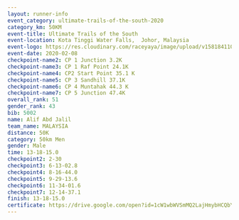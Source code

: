 ```yaml
--- 
layout: runner-info 
event_category: ultimate-trails-of-the-south-2020 
category_km: 50KM 
event-title: Ultimate Trails of the South 
event-location: Kota Tinggi Water Falls,  Johor, Malaysia 
event-logo: https://res.cloudinary.com/raceyaya/image/upload/v1581841103/logo/2020/ultimate-trails-2020_i93dfj.jpg 
event-date: 2020-02-08 
checkpoint-name2: CP 1 Junction 3.2K 
checkpoint-name3: CP 1 Raf Point 24.1K 
checkpoint-name4: CP2 Start Point 35.1 K 
checkpoint-name5: CP 3 Sandhill 37.1K 
checkpoint-name6: CP 4 Muntahak 44.3 K 
checkpoint-name7: CP 5 Junction 47.4K 
overall_rank: 51
gender_rank: 43
bib: 5002
name: Alif Abd Jalil
team_name: MALAYSIA
distance: 50K
category: 50km Men
gender: Male
time: 13-18-15.0
checkpoint2: 2-30
checkpoint3: 6-13-02.8
checkpoint4: 8-16-44.0
checkpoint5: 9-29-13.6
checkpoint6: 11-34-01.6
checkpoint7: 12-14-37.1
finish: 13-18-15.0
certificate: https://drive.google.com/open?id=1cW1wbWVSmMQ2LajHmybHCQbYJ8kp7-Co
--- 
```

